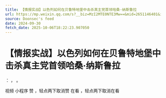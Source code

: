 ```yaml
---
title: 【情报实战】以色列如何在贝鲁特地堡中击杀真主党首领哈桑·纳斯鲁拉
url: https://mp.weixin.qq.com/s?__biz=MzI2MTE0NTE3Mw==&mid=2651146401&idx=1&sn=1273e81982e8b724d2964b3721ad00b7
source: Doonsec's feed
date: 2024-09-30
fetch_date: 2025-10-06T18:22:23.907050
---
```


# 【情报实战】以色列如何在贝鲁特地堡中击杀真主党首领哈桑·纳斯鲁拉

：
，
。

视频
小程序
赞
，轻点两下取消赞
在看
，轻点两下取消在看